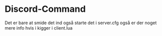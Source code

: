 # Discord-Command
Det er bare at smide det ind også starte det i server.cfg 
også er der noget mere info hvis i kigger i client.lua
